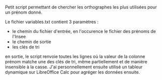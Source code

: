 Petit script permettant de chercher les orthographes les plus utilisées pour un prénom donné.

Le fichier variables.txt contient 3 paramètres : 
- le chemin du fichier d'entrée, en l'occurence le fichier des prénoms de l'Insee
- le chemin de sortie
- les clés de tri 

en sortie, le script renvoie toutes les lignes où la valeur de la colonne prénom matche une des clés de tri, même partiellement et de manière insensible à la casse.
J'ai personnellement ensuite utilisé un tableur dynamique sur LibreOffice Calc pour agréger les données ensuite. 
